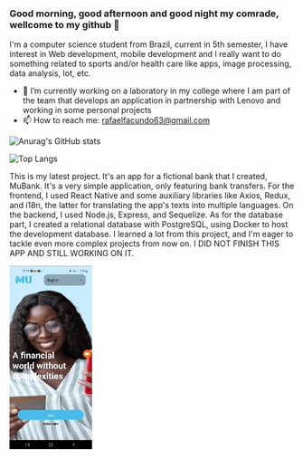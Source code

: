 ### Good morning, good afternoon and good night my comrade, wellcome to my github 👋

  I'm a computer science student from Brazil, current in 5th semester, I have interest in Web development, mobile development and I really want to do something related to sports and/or health care like apps, image processing, data analysis, Iot, etc.

  
  - 🔭 I’m currently working on a laboratory in my college where I am part of the team that develops an application in partnership with Lenovo and working in some personal projects
  - 📫 How to reach me: rafaelfacundo63@gmail.com


  ![Anurag's GitHub stats](https://github-readme-stats.vercel.app/api?username=rafaelFacundo&show_icons=true&theme=dark)


  ![Top Langs](https://github-readme-stats.vercel.app/api/top-langs/?username=rafaelFacundo&layout=compact&theme=dark)

  This is my latest project. It's an app for a fictional bank that I created, MuBank. It's a very simple application, only featuring bank transfers. For the frontend, I used React Native and some auxiliary libraries like Axios, Redux, and i18n, the latter for translating the app's texts into multiple languages. On the backend, I used Node.js, Express, and Sequelize. As for the database part, I created a relational database with PostgreSQL, using Docker to host the development database. I learned a lot from this project, and I'm eager to tackle even more complex projects from now on. I DID NOT FINISH THIS APP AND STILL WORKING ON IT.

<img width="auto" height="auto" src="./part1(1).gif">
